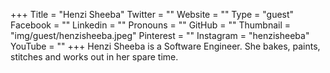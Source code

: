 +++
Title = "Henzi Sheeba"
Twitter = ""
Website = ""
Type = "guest"
Facebook = ""
Linkedin = ""
Pronouns = ""
GitHub = ""
Thumbnail = "img/guest/henzisheeba.jpeg"
Pinterest = ""
Instagram = "henzisheeba"
YouTube = ""
+++
Henzi Sheeba is a Software Engineer. She bakes, paints, stitches and works out in her spare time.

